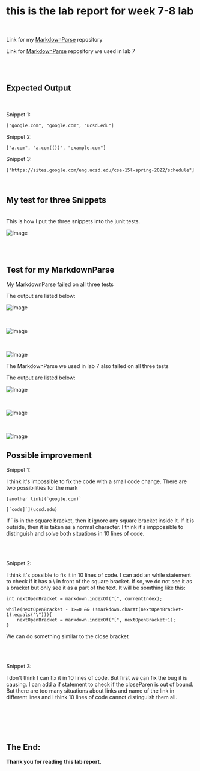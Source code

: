 # this is the lab report for week 7-8 lab<br />
<br />

Link for my [MarkdownParse](https://github.com/anananan116/markdown-parser) repository

Link for [MarkdownParse](https://github.com/ujik500/markdown-parser) repository we used in lab 7

<br />
<br />

## Expected Output

<br />

Snippet 1:
```
["google.com", "google.com", "ucsd.edu"]
```

Snippet 2:
```
["a.com", "a.com(())", "example.com"]
```

Snippet 3:
```
["https://sites.google.com/eng.ucsd.edu/cse-15l-spring-2022/schedule"]
```
<br />

## My test for three Snippets

<br />
This is how I put the three snippets into the junit tests.

<br />

![Image](week4/test.png)

<br />
<br />

## Test for my MarkdownParse

My MarkdownParse failed on all three tests

The output are listed below:


![Image](week4/mine-1.png)

<br />

![Image](week4/mine-2.png)

<br />

![Image](week4/mine-3.png)

The MarkdownParse we used in lab 7 also failed on all three tests

The output are listed below:


![Image](week4/lab-1.png)

<br />

![Image](week4/lab-2.png)

<br />

![Image](week4/lab-3.png)

## Possible improvement

Snippet 1:

I think it's impossible to fix the code with a small code change. There are two possibilities for the mark `

```
[another link](`google.com)`
```

```
[`code]`](ucsd.edu)
```

If ` is in the square bracket, then it ignore any square bracket inside it. If it is outside, then it is taken as a normal character. I think it's imppossible to distinguish and solve both situations in 10 lines of code.

<br />

<br />

Snippet 2:

I think it's possible to fix it in 10 lines of code. I can add an while statement to check if it has a \ in front of the square bracket. If so, we do not see it as a bracket but only see it as a part of the text. It will be somthing like this:

```
int nextOpenBracket = markdown.indexOf("[", currentIndex);

while(nextOpenBracket - 1>=0 && (!markdown.charAt(nextOpenBracket-1).equals("\"))){
    nextOpenBracket = markdown.indexOf("[", nextOpenBracket+1);
}
```

We can do something similar to the close bracket

<br /><br />

Snippet 3:

I don't think I can fix it in 10 lines of code. But first we can fix the bug it is causing. I can add a if statement to check if the closeParen is out of bound. But there are too many situations about links and name of the link in different lines and I think 10 lines of code cannot distinguish them all.

<br /><br /><br /><br />

The End:
---

**Thank you for reading this lab report.** <br/>